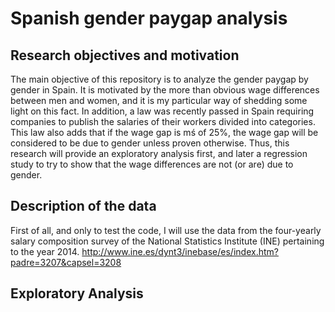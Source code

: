 # Spanish gender paygap analysis
## Research objectives and motivation

The main objective of this repository is to analyze the gender paygap by gender in Spain. It is motivated by the more than obvious wage differences between men and women, and it is my particular way of shedding some light on this fact. In addition, a law was recently passed in Spain requiring companies to publish the salaries of their workers divided into categories. This law also adds that if the wage gap is mś of 25%, the wage gap will be considered to be due to gender unless proven otherwise. Thus, this research will provide an exploratory analysis first, and later a regression study to try to show that the wage differences are not (or are) due to gender.

## Description of the data
First of all, and only to test the code, I will use the data from the four-yearly salary composition survey of the National Statistics Institute (INE) pertaining to the year 2014. 
http://www.ine.es/dynt3/inebase/es/index.htm?padre=3207&capsel=3208

## Exploratory Analysis
